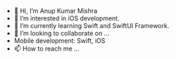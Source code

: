 - 👋 Hi, I’m Anup Kumar Mishra
- 👀 I’m interested in iOS development.
- 🌱 I’m currently learning Swift and SwiftUI Framework.
- 💞️ I’m looking to collaborate on ...
- Mobile development: Swift, iOS
- 📫 How to reach me ...

<!---
anoopithunt/anoopithunt is a ✨ special ✨ repository because its `README.md` (this file) appears on your GitHub profile.
You can click the Preview link to take a look at your changes.
--->
